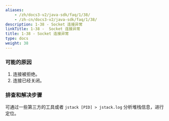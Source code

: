 ```yaml
---
aliases:
    - /zh/docs3-v2/java-sdk/faq/1/38/
    - /zh-cn/docs3-v2/java-sdk/faq/1/38/
description: 1-38 - Socket 连接异常
linkTitle: 1-38 -  Socket 连接异常
title: 1-38 - Socket 连接异常
type: docs
weight: 38
---
```







### 可能的原因

1. 连接被拒绝。
2. 连接已经关闭。

### 排查和解决步骤

可通过一些第三方的工具或者 `jstack [PID] > jstack.log` 分析堆栈信息，进行定位。